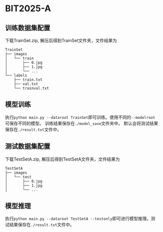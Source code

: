 # BIT2025-A
## 训练数据集配置
下载TrainSet.zip, 解压后得到TrainSet文件夹，文件结果为
```
TrainSet
├── images
│   └── train
│       ├── 0.jpg
│       ├── 1.jpg
│       └── ...
└── labels
    ├── train.txt
    ├── val.txt
    └── trainval.txt
```

## 模型训练
执行`python main.py --dataroot TrainSet`即可训练。使用不同的`--modelroot`可保存不同的模型。
训练结果保存在`./model_save`文件夹中。
默认会将测试结果保存在`./result.txt`文件中。

## 测试数据集配置
下载TestSetA.zip, 解压后得到TestSetA文件夹，文件结果为
```
TestSetA
├── images
│   └── test
│       ├── 0.jpg
│       ├── 1.jpg
│       └── ...
```

## 模型推理
执行`python main.py --dataroot TestSetA --testonly`即可进行模型推理。测试结果保存在`./result.txt`文件中。
